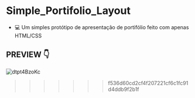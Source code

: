 # Simple_Portifolio_Layout

- 💻 Um simples protótipo de apresentação de portifólio feito com apenas HTML/CSS

## PREVIEW 👇


![dtpt4BzoKc](https://user-images.githubusercontent.com/80642632/143502870-bc4746c8-e90c-4b85-9f99-e2542eded152.gif)
>>>>>>> f536d60cd2cf4f207221cf6c1fc91d4ddb9f2b1f
